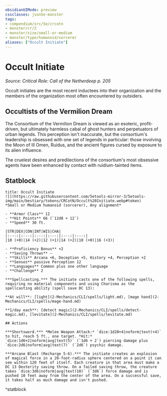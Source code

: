 ```yaml
---
obsidianUIMode: preview
cssclasses: json5e-monster
tags:
- compendium/src/5e/crcotn
- monster/cr/2
- monster/size/small-or-medium
- monster/type/humanoid/sorcerer
aliases: ["Occult Initiate"]
---
```

# Occult Initiate
*Source: Critical Role: Call of the Netherdeep p. 205*  

Occult initiates are the most recent inductees into their organization and the members of the organization most often encountered by outsiders.

## Occultists of the Vermilion Dream

The Consortium of the Vermilion Dream is viewed as an esoteric, profit-driven, but ultimately harmless cabal of ghost hunters and perpetuators of urban legends. This perception isn't inaccurate, but the consortium's leadership is obsessed with one set of legends in particular: those involving the Moon of Ill Omen, Ruidus, and the ancient figures cursed by exposure to its alien influence.

The cruelest desires and predilections of the consortium's most obsessive agents have been enhanced by contact with ruidium-tainted items.

## Statblock

```ad-statblock
title: Occult Initiate
![](https://raw.githubusercontent.com/5etools-mirror-3/5etools-img/main/bestiary/tokens/CRCotN/Occult%20Initiate.webp#token)
*Small or Medium humanoid (sorcerer), Any alignment*

- **Armor Class** 12
- **Hit Points** 66 (`12d8 + 12`)
- **Speed** 30 ft.

|STR|DEX|CON|INT|WIS|CHA|
|:---:|:---:|:---:|:---:|:---:|:---:|
|10 (+0)|14 (+2)|12 (+1)|14 (+2)|10 (+0)|16 (+3)|

- **Proficiency Bonus** +2
- **Saving Throws** ⏤
- **Skills** Arcana +6, Deception +5, History +4, Perception +2
- **Senses** passive Perception 12
- **Languages** Common plus one other language
- **Challenge** 2

***Spellcasting.*** The initiate casts one of the following spells, requiring no material components and using Charisma as the spellcasting ability (spell save DC 13):

**At will**: [light](2-Mechanics/CLI/spells/light.md), [mage hand](2-Mechanics/CLI/spells/mage-hand.md)

**1/day each**: [detect magic](2-Mechanics/CLI/spells/detect-magic.md), [levitate](2-Mechanics/CLI/spells/levitate.md)

## Actions

***Shortsword.*** *Melee Weapon Attack:* `dice:1d20+4|noform|text(+4)` to hit, reach 5 ft., one target. *Hit:* `dice:1d6+2|noform|avg|text(5)` (`1d6 + 2`) piercing damage plus `dice:2d6|noform|avg|text(7)` (`2d6`) psychic damage.

***Arcane Blast (Recharge 5-6).*** The initiate creates an explosion of magical force in a 20-foot-radius sphere centered on a point it can see within 120 feet of itself. Each creature in that area must make a DC 13 Dexterity saving throw. On a failed saving throw, the creature takes `dice:3d6|noform|avg|text(10)` (`3d6`) force damage and is pushed 10 feet away from the center of the area. On a successful save, it takes half as much damage and isn't pushed.
```
^statblock